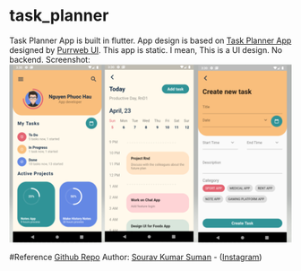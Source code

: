 # task_planner
Task Planner App is built in flutter. App design is based on [Task Planner App](https://dribbble.com/shots/10951333/attachments/2566966?mode=media) designed by [Purrweb UI](https://dribbble.com/purrwebui).
This app is static. I mean, This is a UI design. No backend.
Screenshot:
![](screenshots/app_screenshots.png)

#Reference
[Github Repo](https://github.com/TheAlphaApp/flutter-task-planner-app)
Author: [Sourav Kumar Suman](https://github.com/TheAlphaApp)  - ([Instagram](https://www.instagram.com/souravsuman636))
